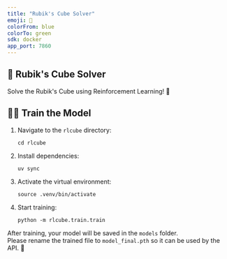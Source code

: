 ```yaml
---
title: "Rubik's Cube Solver"
emoji: 🧊
colorFrom: blue
colorTo: green
sdk: docker
app_port: 7860
---
```


## 🧊 Rubik's Cube Solver

Solve the Rubik's Cube using Reinforcement Learning! 🚀

## 🏋️‍♂️ Train the Model

1. Navigate to the `rlcube` directory:
   ```
   cd rlcube
   ```
2. Install dependencies:
   ```
   uv sync
   ```
3. Activate the virtual environment:
   ```
   source .venv/bin/activate
   ```
4. Start training:
   ```
   python -m rlcube.train.train
   ```

After training, your model will be saved in the `models` folder.  
Please rename the trained file to `model_final.pth` so it can be used by the API. 🎯
